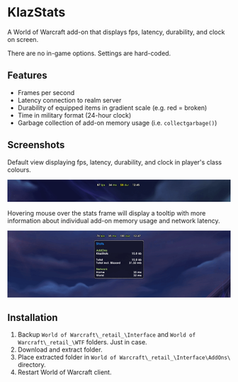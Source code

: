 # KlazStats

A World of Warcraft add-on that displays fps, latency, durability, and clock on screen.

There are no in-game options. Settings are hard-coded.

## Features

- Frames per second
- Latency connection to realm server
- Durability of equipped items in gradient scale (e.g. red = broken)
- Time in military format (24-hour clock)
- Garbage collection of add-on memory usage (i.e. `collectgarbage()`)

## Screenshots

Default view displaying fps, latency, durability, and clock in player's class colours.

![](https://github.com/haothitran/KlazStats/blob/master/Media/ScreenshotDefault.png?raw=true)

Hovering mouse over the stats frame will display a tooltip with more information about individual add-on memory usage and network latency.

![](https://github.com/haothitran/KlazStats/blob/master/Media/ScreenshotTooltip.png?raw=true)

## Installation

1. Backup `World of Warcraft\_retail_\Interface` and `World of Warcraft\_retail_\WTF` folders. Just in case.
2. Download and extract folder.
3. Place extracted folder in `World of Warcraft\_retail_\Interface\AddOns\` directory.
4. Restart World of Warcraft client.
